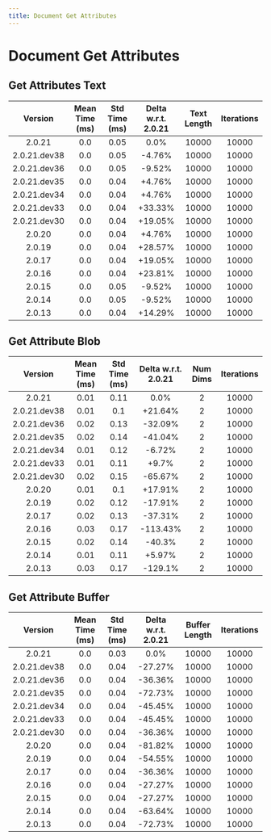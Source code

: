 ```yaml
---
title: Document Get Attributes
---
```

# Document Get Attributes

## Get Attributes Text

| Version | Mean Time (ms) | Std Time (ms) | Delta w.r.t. 2.0.21 | Text Length | Iterations |
| :---: | :---: | :---: | :---: | :---: | :---: |
| 2.0.21 | 0.0 | 0.05 | 0.0% | 10000 | 10000 |
| 2.0.21.dev38 | 0.0 | 0.05 | -4.76% | 10000 | 10000 |
| 2.0.21.dev36 | 0.0 | 0.05 | -9.52% | 10000 | 10000 |
| 2.0.21.dev35 | 0.0 | 0.04 | +4.76% | 10000 | 10000 |
| 2.0.21.dev34 | 0.0 | 0.04 | +4.76% | 10000 | 10000 |
| 2.0.21.dev33 | 0.0 | 0.04 | +33.33% | 10000 | 10000 |
| 2.0.21.dev30 | 0.0 | 0.04 | +19.05% | 10000 | 10000 |
| 2.0.20 | 0.0 | 0.04 | +4.76% | 10000 | 10000 |
| 2.0.19 | 0.0 | 0.04 | +28.57% | 10000 | 10000 |
| 2.0.17 | 0.0 | 0.04 | +19.05% | 10000 | 10000 |
| 2.0.16 | 0.0 | 0.04 | +23.81% | 10000 | 10000 |
| 2.0.15 | 0.0 | 0.05 | -9.52% | 10000 | 10000 |
| 2.0.14 | 0.0 | 0.05 | -9.52% | 10000 | 10000 |
| 2.0.13 | 0.0 | 0.04 | +14.29% | 10000 | 10000 |
## Get Attribute Blob

| Version | Mean Time (ms) | Std Time (ms) | Delta w.r.t. 2.0.21 | Num Dims | Iterations |
| :---: | :---: | :---: | :---: | :---: | :---: |
| 2.0.21 | 0.01 | 0.11 | 0.0% | 2 | 10000 |
| 2.0.21.dev38 | 0.01 | 0.1 | +21.64% | 2 | 10000 |
| 2.0.21.dev36 | 0.02 | 0.13 | -32.09% | 2 | 10000 |
| 2.0.21.dev35 | 0.02 | 0.14 | -41.04% | 2 | 10000 |
| 2.0.21.dev34 | 0.01 | 0.12 | -6.72% | 2 | 10000 |
| 2.0.21.dev33 | 0.01 | 0.11 | +9.7% | 2 | 10000 |
| 2.0.21.dev30 | 0.02 | 0.15 | -65.67% | 2 | 10000 |
| 2.0.20 | 0.01 | 0.1 | +17.91% | 2 | 10000 |
| 2.0.19 | 0.02 | 0.12 | -17.91% | 2 | 10000 |
| 2.0.17 | 0.02 | 0.13 | -37.31% | 2 | 10000 |
| 2.0.16 | 0.03 | 0.17 | -113.43% | 2 | 10000 |
| 2.0.15 | 0.02 | 0.14 | -40.3% | 2 | 10000 |
| 2.0.14 | 0.01 | 0.11 | +5.97% | 2 | 10000 |
| 2.0.13 | 0.03 | 0.17 | -129.1% | 2 | 10000 |
## Get Attribute Buffer

| Version | Mean Time (ms) | Std Time (ms) | Delta w.r.t. 2.0.21 | Buffer Length | Iterations |
| :---: | :---: | :---: | :---: | :---: | :---: |
| 2.0.21 | 0.0 | 0.03 | 0.0% | 10000 | 10000 |
| 2.0.21.dev38 | 0.0 | 0.04 | -27.27% | 10000 | 10000 |
| 2.0.21.dev36 | 0.0 | 0.04 | -36.36% | 10000 | 10000 |
| 2.0.21.dev35 | 0.0 | 0.04 | -72.73% | 10000 | 10000 |
| 2.0.21.dev34 | 0.0 | 0.04 | -45.45% | 10000 | 10000 |
| 2.0.21.dev33 | 0.0 | 0.04 | -45.45% | 10000 | 10000 |
| 2.0.21.dev30 | 0.0 | 0.04 | -36.36% | 10000 | 10000 |
| 2.0.20 | 0.0 | 0.04 | -81.82% | 10000 | 10000 |
| 2.0.19 | 0.0 | 0.04 | -54.55% | 10000 | 10000 |
| 2.0.17 | 0.0 | 0.04 | -36.36% | 10000 | 10000 |
| 2.0.16 | 0.0 | 0.04 | -27.27% | 10000 | 10000 |
| 2.0.15 | 0.0 | 0.04 | -27.27% | 10000 | 10000 |
| 2.0.14 | 0.0 | 0.04 | -63.64% | 10000 | 10000 |
| 2.0.13 | 0.0 | 0.04 | -72.73% | 10000 | 10000 |
